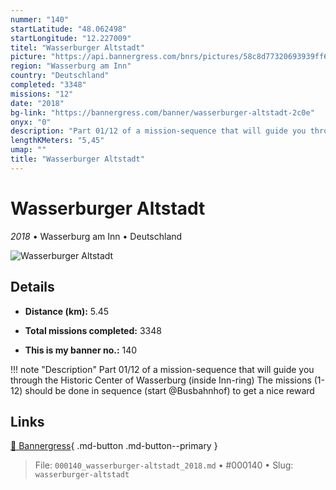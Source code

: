 ```yaml
---
nummer: "140"
startLatitude: "48.062498"
startLongitude: "12.227009"
titel: "Wasserburger Altstadt"
picture: "https://api.bannergress.com/bnrs/pictures/58c8d77320693939ff63ece4ba442a6d"
region: "Wasserburg am Inn"
country: "Deutschland"
completed: "3348"
missions: "12"
date: "2018"
bg-link: "https://bannergress.com/banner/wasserburger-altstadt-2c0e"
onyx: "0"
description: "Part 01/12 of a mission-sequence that will guide you through the Historic Center of Wasserburg (inside Inn-ring)\nThe missions (1-12) should be done in sequence (start @Busbahnhof) to get a nice reward"
lengthKMeters: "5,45"
umap: ""
title: "Wasserburger Altstadt"
---
```

# Wasserburger Altstadt

*2018* • Wasserburg am Inn • Deutschland

![Wasserburger Altstadt](https://api.bannergress.com/bnrs/pictures/58c8d77320693939ff63ece4ba442a6d)

## Details
- **Distance (km):** 5.45

- **Total missions completed:** 3348
- **This is my banner no.:** 140


!!! note "Description"
    Part 01/12 of a mission-sequence that will guide you through the Historic Center of Wasserburg (inside Inn-ring)
The missions (1-12) should be done in sequence (start @Busbahnhof) to get a nice reward



## Links
[🔗 Bannergress](https://bannergress.com/banner/wasserburger-altstadt-2c0e){ .md-button .md-button--primary }



> File: `000140_wasserburger-altstadt_2018.md` • #000140 • Slug: `wasserburger-altstadt`

